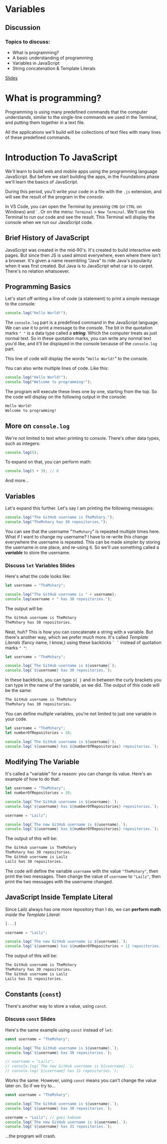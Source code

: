 # Variables

## Discussion

### Topics to discuss:

- What is programming?
- A basic understanding of programming
- Variables in JavaScript
- String concatenation & Template Literals

[Slides](https://docs.google.com/presentation/d/1P8MPXUktK_viz0AO2Vqu4WKPrCiWLh7CGbiKrTztLcU/edit#slide=id.g44b02ef8a3_0_213)

# What is programming?

Programming is using many predefined commands that the computer understands, similar to the single-line commands we used in the Terminal, and putting them together in a text file.

All the applications we'll build will be collections of text files with many lines of these predefined commands.

# Introduction To JavaScript

We'll learn to build web and mobile apps using the programming language JavaScript. But before we start building the apps, in the Foundations phase we'll learn the basics of JavaScript.

During this period, you'll write your code in a file with the `.js` extension, and will see the result of the program in the _console_.

In VS Code, you can open the Terminal by pressing `CMD` (or `CTRL` on Windows) and `` ` ``. Or on the menu: `Terminal` > `New Terminal`. We'll use this Terminal to run our code and see the result. This Terminal will display the console when we run our JavaScript code.

## Brief History of JavaScript

JavaScript was created in the mid-90's. It's created to build interactive web pages. But since then JS is used almost everywhere, even where there isn't a browser. It's given a name resembling "Java" to ride Java's popularity when it was first created. But Java is to JavaScript what car is to carpet. There's no relation whatsoever.

## Programming Basics

Let's start off writing a line of code (a statement) to print a simple message to the console:

```javascript
console.log("Hello World!");
```

The `console.log` part is a predefined command in the JavaScript language. We can use it to print a message to the console. The bit in the quotation marks `" "` is a data type called a **_string_**. Which the computer treats as just normal text. So in these quotation marks, you can write any normal text you'd like, and it'll be displayed in the console because of the `console.log` part.

This line of code will display the words "`Hello World!`" to the console.

You can also write multiple lines of code. Like this:

```javascript
console.log("Hello World!");
console.log("Welcome to programming!");
```

The program will execute these lines one by one, starting from the top. So the code will display on the following output in the console:

```bash
Hello World!
Welcome to programming!
```

## More on `console.log`

We're not limited to text when printing to console. There's other data types, such as integers:

```javascript
console.log(5);
```

To expand on that, you can perform math:

```javascript
console.log(5 + 3); // 8
```

And more...

## Variables

Let's expand this further. Let's say I am printing the following messages:

```javascript
console.log("The GitHub username is TheMshary.");
console.log("TheMshary has 30 repositories.");
```

You can see that the username "`TheMshary`" is repeated multiple times here. What if I want to change my username? I have to re-write this change everywhere the username is repeated. This can be made simpler by storing the username in one place, and re-using it. So we'll use something called a **_variable_** to store the username.

### Discuss `let` Variables Slides

Here's what the code looks like:

```javascript
let username = "TheMshary";

console.log("The GitHub username is " + username);
console.log(username + " has 30 repositories.");
```

The output will be:

```bash
The GitHub username is TheMshary
TheMshary has 30 repositories.
```

Neat, huh? This is how you can concatenate a string with a variable. But there's another way, which we prefer much more. It's called _Template Literals_ (fancy name, I know,) using these backticks `` ` ` `` instead of quotation marks `" "`:

```javascript
let username = "TheMshary";

console.log(`The GitHub username is ${username}`);
console.log(`${username} has 30 repositories.`);
```

In these backticks, you can type `${ }` and in between the curly brackets you can type in the name of the variable, as we did. The output of this code will be the same:

```bash
The GitHub username is TheMshary
TheMshary has 30 repositories.
```

You can define multiple variables, you're not limited to just one variable in your code.

```javascript
let username = "TheMshary";
let numberOfRepositories = 30;

console.log(`The GitHub username is ${username}`);
console.log(`${username} has ${numberOfRepositories} repositories.`);
```

## Modifying The Variable

It's called a "variable" for a reason: you can change its value. Here's an example of how to do that:

```javascript
let username = "TheMshary";
let numberOfRepositories = 30;

console.log(`The GitHub username is ${username}.`);
console.log(`${username} has ${numberOfRepositories} repositories.`);

username = "Lailz";

console.log(`The new GitHub username is ${username}.`);
console.log(`${username} has ${numberOfRepositories} repositories.`);
```

The output of this will be:

```bash
The GitHub username is TheMshary
TheMshary has 30 repositories.
The GitHub username is Lailz
Lailz has 30 repositories.
```

The code will define the variable `username` with the value `"TheMshary"`, then print the two messages. Then change the value of `username` to `"Lailz"`, then print the two messages with the username changed.

## JavaScript Inside Template Literal

Since Lailz always has one more repository than I do, we can **perform math** _inside the Template Literal_:

```javascript
[...]

username = "Lailz";

console.log(`The new GitHub username is ${username}.`);
console.log(`${username} has ${numberOfRepositories + 1} repositories.`);
```

The output of this will be:

```bash
The GitHub username is TheMshary
TheMshary has 30 repositories.
The GitHub username is Lailz
Lailz has 31 repositories.
```

## Constants (`const`)

There's another way to store a value, using `const`.

### Discuss `const` Slides

Here's the same example using `const` instead of `let`:

```javascript
const username = "TheMshary";

console.log(`The GitHub username is ${username}.`);
console.log(`${username} has 30 repositories.`);

// username = "Lailz";
// console.log(`The new GitHub username is ${username}.`);
// console.log(`${username} has 31 repositories.`);
```

Works the same. However, using `const` means you can't change the value later on. So if we try to...

```javascript
const username = "TheMshary";

console.log(`The GitHub username is ${username}.`);
console.log(`${username} has 30 repositories.`);

username = "Lailz"; // goes kaboom
console.log(`The new GitHub username is ${username}.`);
console.log(`${username} has 31 repositories.`);
```

...the program will crash.
